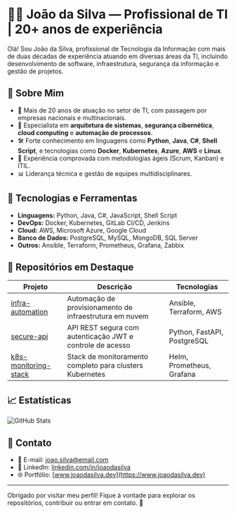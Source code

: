 # 👨‍💻 João da Silva — Profissional de TI | 20+ anos de experiência

Olá! Sou João da Silva, profissional de Tecnologia da Informação com mais de duas décadas de experiência atuando em diversas áreas da TI, incluindo desenvolvimento de software, infraestrutura, segurança da informação e gestão de projetos.

## 🚀 Sobre Mim

- 💼 Mais de 20 anos de atuação no setor de TI, com passagem por empresas nacionais e multinacionais.
- 🧠 Especialista em **arquitetura de sistemas**, **segurança cibernética**, **cloud computing** e **automação de processos**.
- 🛠️ Forte conhecimento em linguagens como **Python**, **Java**, **C#**, **Shell Script**, e tecnologias como **Docker**, **Kubernetes**, **Azure**, **AWS** e **Linux**.
- 🎯 Experiência comprovada com metodologias ágeis (Scrum, Kanban) e ITIL.
- 📊 Liderança técnica e gestão de equipes multidisciplinares.

## 🧰 Tecnologias e Ferramentas

- **Linguagens:** Python, Java, C#, JavaScript, Shell Script
- **DevOps:** Docker, Kubernetes, GitLab CI/CD, Jenkins
- **Cloud:** AWS, Microsoft Azure, Google Cloud
- **Banco de Dados:** PostgreSQL, MySQL, MongoDB, SQL Server
- **Outros:** Ansible, Terraform, Prometheus, Grafana, Zabbix

## 📂 Repositórios em Destaque

| Projeto | Descrição | Tecnologias |
|--------|-----------|-------------|
| [infra-automation](https://github.com/seuusuario/infra-automation) | Automação de provisionamento de infraestrutura em nuvem | Ansible, Terraform, AWS |
| [secure-api](https://github.com/seuusuario/secure-api) | API REST segura com autenticação JWT e controle de acesso | Python, FastAPI, PostgreSQL |
| [k8s-monitoring-stack](https://github.com/seuusuario/k8s-monitoring-stack) | Stack de monitoramento completo para clusters Kubernetes | Helm, Prometheus, Grafana |

## 📈 Estatísticas

![GitHub Stats](https://github-readme-stats.vercel.app/api?username=seuusuario&show_icons=true&theme=dracula)

## 🤝 Contato

- 📧 E-mail: joao.silva@email.com  
- 🔗 LinkedIn: [linkedin.com/in/joaodasilva](https://linkedin.com/in/joaodasilva)  
- 🌐 Portfólio: [www.joaodasilva.dev](https://www.joaodasilva.dev)

---

Obrigado por visitar meu perfil! Fique à vontade para explorar os repositórios, contribuir ou entrar em contato. 🚀
